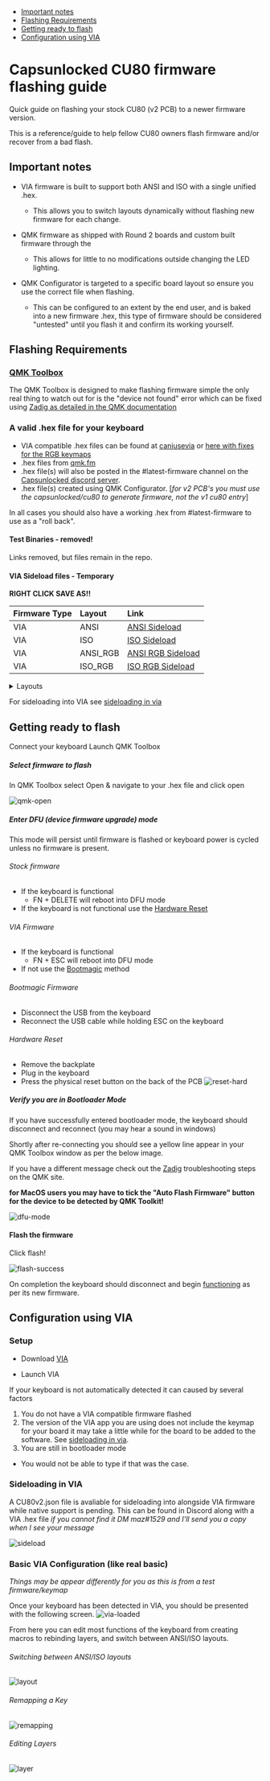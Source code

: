   * [Important notes](#important-notes)
  * [Flashing Requirements](#flashing-requirements)
  * [Getting ready to flash](#getting-ready-to-flash)
  * [Configuration using VIA](#configuration-using-via)

# Capsunlocked CU80 firmware flashing guide

Quick guide on flashing your stock CU80 (v2 PCB) to a newer firmware version.

This is a reference/guide to help fellow CU80 owners flash firmware and/or recover from a bad flash.

## Important notes

- VIA firmware is built to support both ANSI and ISO with a single unified .hex.
  - This allows you to switch layouts dynamically without flashing new firmware for each change.

- QMK firmware as shipped with Round 2 boards and custom built firmware through the 
  - This allows for little to no modifications outside changing the LED lighting.

- QMK Configurator is targeted to a specific board layout so ensure you use the correct file when flashing.
  - This can be configured to an extent by the end user, and is baked into a new firmware .hex, this type of firmware should be considered "untested" until you flash it and confirm its working yourself.


## Flashing Requirements


### [QMK Toolbox](https://github.com/qmk/qmk_toolbox/releases/latest)
The QMK Toolbox is designed to make flashing firmware simple the only real thing to watch out for is the "device not found" error which can be fixed using [Zadig as detailed in the QMK documentation](https://docs.qmk.fm/#/driver_installation_zadig)


### A valid .hex file for your keyboard

- VIA compatible .hex files can be found at [caniusevia](https://caniusevia.com/docs/download_firmware/) or [here with fixes for the RGB keymaps](https://github.com/Xelus22/QMK-VIA-Hex)
- .hex files from [qmk.fm](https://qmk.fm)
- .hex file(s) will also be posted in the #latest-firmware channel on the [Capsunlocked discord server](https://discord.com/invite/c6Eytwc).
- .hex file(s) created using QMK Configurator. [*for v2 PCB's you must use the capsunlocked/cu80 to generate firmware, not the v1 cu80 entry*]

In all cases you should also have a working .hex from #latest-firmware to use as a "roll back". 

#### Test Binaries - removed!

Links removed, but files remain in the repo.

#### VIA Sideload files - Temporary

**RIGHT CLICK SAVE AS!!**

|Firmware Type |Layout|Link|
|:---|:---|:---|
|VIA|ANSI| [ANSI Sideload](https://github.com/maz0r/cu80-flashguide/raw/main/test_binaries/VIA/cu80_v2_ansi.json) |
|VIA|ISO| [ISO Sideload](https://github.com/maz0r/cu80-flashguide/raw/main/test_binaries/VIA/cu80_v2_iso.json) |
|VIA|ANSI_RGB| [ANSI RGB Sideload](https://github.com/maz0r/cu80-flashguide/raw/main/test_binaries/VIA/cu80_v2_ansi_rgb.json) |
|VIA|ISO_RGB| [ISO RGB Sideload](https://github.com/maz0r/cu80-flashguide/raw/main/test_binaries/VIA/cu80_v2_iso_rgb.json) |

<details>
<summary>Layouts</summary>

![ansi_l1](img/ansi_v2_default_l1.JPG)
![ansi_l2](img/ansi_v2_default_l2.JPG)
![iso_l1](img/iso_v2_default_l1.JPG)
![iso_l2](img/iso_v2_default_l2.JPG)
</details>  



For sideloading into VIA see [sideloading in via](#sideloading-in-via)




## Getting ready to flash

Connect your keyboard
Launch QMK Toolbox

##### Select firmware to flash

In QMK Toolbox select Open & navigate to your .hex file and click open

![qmk-open](img/qmk-open.gif)


##### Enter DFU (device firmware upgrade) mode

This mode will persist until firmware is flashed or keyboard power is cycled unless no firmware is present.

###### Stock firmware

 - If the keyboard is functional  
    - FN + DELETE will reboot into DFU mode
 - If the keyboard is not functional use the [Hardware Reset](#hardware-reset)

###### VIA Firmware

 - If the keyboard is functional
   - FN + ESC will reboot into DFU mode
 - If not use the [Bootmagic](#bootmagic-firmware) method

###### Bootmagic Firmware

 - Disconnect the USB from the keyboard
 - Reconnect the USB cable while holding ESC on the keyboard

###### Hardware Reset

 - Remove the backplate
 - Plug in the keyboard
 - Press the physical reset button on the back of the PCB
![reset-hard](img/reset-hard.png)


##### Verify you are in Bootloader Mode

If you have successfully entered bootloader mode, the keyboard should disconnect and reconnect (you may hear a sound in windows) 

Shortly after re-connecting you should see a yellow line appear in your QMK Toolbox window as per the below image.

If you have a different message check out the [Zadig](https://docs.qmk.fm/#/driver_installation_zadig) troubleshooting steps on the QMK site.

**for MacOS users you may have to tick the "Auto Flash Firmware" button for the device to be detected by QMK Toolkit!**

![dfu-mode](img/dfu-mode.png)

#### Flash the firmware

Click flash!

![flash-success](img/flashing.gif)

On completion the keyboard should disconnect and begin <u>functioning</u> as per its new firmware.



## Configuration using VIA

### Setup
- Download [VIA](https://github.com/the-via/releases/releases/latest)

- Launch VIA
  

If your keyboard is not automatically detected it can caused by several factors

1. You do not have a VIA compatible firmware flashed
2. The version of the VIA app you are using does not include the keymap for your board it may take a little while for the board to be added to the software. See [sideloading in via](#sideloading-in-via).
3. You are still in bootloader mode
  - You would not be able to type if that was the case.


### Sideloading in VIA

A CU80v2.json file is avaliable for sideloading into alongside VIA firmware while native support is pending.
This can be found in Discord along with a VIA .hex file *if you cannot find it DM maz#1529 and I'll send you a copy when I see your message*

![sideload](img/sideload.gif)


### Basic VIA Configuration (like real basic)

*Things may be appear differently for you as this is from a test firmware/keymap*

Once your keyboard has been detected in VIA, you should be presented with the following screen.
![via-loaded](img/via-loaded.png)

From here you can edit most functions of the keyboard from creating macros to rebinding layers, and switch between ANSI/ISO layouts.

###### Switching between ANSI/ISO layouts


![layout](img/layout.gif)


###### Remapping a Key


![remapping](img/remap.gif)


###### Editing Layers


![layer](img/layer.gif)


